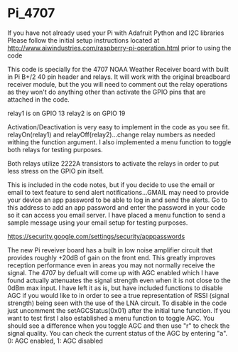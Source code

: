 # Pi_4707
If you have not already used your Pi with Adafruit Python and I2C libraries Please follow the initial setup instructions located at http://www.aiwindustries.com/raspberry-pi-operation.html prior to using the code

This code is specially for the 4707 NOAA Weather Receiver board with built in Pi B+/2 40 pin header and relays. It will work with the original breadboard receiver module, but the you will need to comment out the relay operations as they won't do anything other than activate the GPIO pins that are attached in the code. 

relay1 is on GPIO 13
relay2 is on GPIO 19

Activation/Deactivation is very easy to implement in the code as you see fit. relayOn(relay1) and relayOff(relay2)...change relay numbers as needed withing the function argument. I also implemented a menu function to toggle both relays for testing purposes.

Both relays utilize 2222A transistors to activate the relays in order to put less stress on the GPIO pin itself.

This is included in the code notes, but if you decide to use the email or email to text feature to send alert notifications...GMAIL may need to provide your device an app password to be able to log in and send the alerts. Go to this address to add an app password and enter the password in your code so it can access you email server. I have placed a menu function to send a sample message using your email setup for testing purposes.

https://security.google.com/settings/security/apppasswords


The new Pi reveiver board has a built in low noise amplifier circuit that provides roughly +20dB of gain on the front end. This greatly improves reception performance even in areas you may not normally receive the signal. The 4707 by defualt will come up with AGC enabled which I have found actually attenuates the signal strength even when it is not close to the 0dBm max input. I have left it as is, but have included functions to disable AGC if you would like to in order to see a true representation of RSSI (signal strength) being seen with the use of the LNA circuit. To disable in the code just uncomment the setAGCStatus(0x01) after the initial tune function. If you want to test first I also established a menu function to toggle AGC. You should see a difference when you toggle AGC and then use "r" to check the signal quality. You can check the current status of the AGC by entering "a". 0: AGC enabled, 1: AGC disabled
